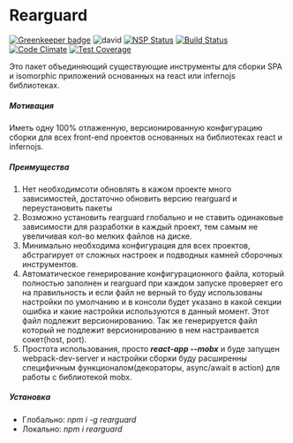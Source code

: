 # Rearguard

[![Greenkeeper badge](https://badges.greenkeeper.io/Techintouch/rearguard.svg)](https://greenkeeper.io/)
![david](https://david-dm.org/Techintouch/rearguard.svg)
[![NSP Status](https://nodesecurity.io/orgs/knowledge-director/projects/cf203f22-265b-40e3-8a54-1b34506b7726/badge)](https://nodesecurity.io/orgs/knowledge-director/projects/cf203f22-265b-40e3-8a54-1b34506b7726)
[![Build Status](https://travis-ci.org/Techintouch/rearguard.svg?branch=master)](https://travis-ci.org/Techintouch/rearguard)
[![Code Climate](https://codeclimate.com/github/codeclimate/codeclimate/badges/gpa.svg)](https://codeclimate.com/github/Techintouch/rearguard)
[![Test Coverage](https://codeclimate.com/github/codeclimate/codeclimate/badges/coverage.svg)](https://codeclimate.com/github/Techintouch/rearguard/coverage)

Это пакет объединяющий существующие инструменты для сборки SPA и isomorphic приложений основанных на react или infernojs
библиотеках.

##### Мотивация
Иметь одну 100% отлаженную, версионированную конфигурацию сборки для всех front-end проектов основанных на библиотеках 
react и infernojs. 

##### Преимущества 
1. Нет необходимсоти обновлять в кажом проекте много зависимостей, достаточно обновить версию rearguard и 
переустановить пакеты
2. Возможно установить rearguard глобально и не ставить одинаковые зависимости для разработки в каждый проект, тем 
самым не увеличивая кол-во мелких файлов на диске.
3. Минимально необходима конфигурация для всех проектов, абстрагирует от сложных настроек и подводных камней 
сборочных инструментов.
4. Автоматическое генерирование конфигурационного файла, который полностью заполнен и rearguard при каждом
запуске проверяет его на правильность и если файл не верный то буду использованы настройки по умолчанию и в консоли 
будет указано в какой секции ошибка и какие настройки используются в данный момент. Этот файл подлежит версионированию.
Так же генерируется файл который не подлежит версионированию в нем настраивается сокет(host, port).
5. Простота использования, просто _**react-app --mobx**_ и буде запущен webpack-dev-server и настройки сборки буду
расширенны специфичным функционалом(декораторы, async/await в action) для работы с библиотекой mobx.

##### Установка
- Глобально: _npm i -g rearguard_
- Локально: _npm i rearguard_
